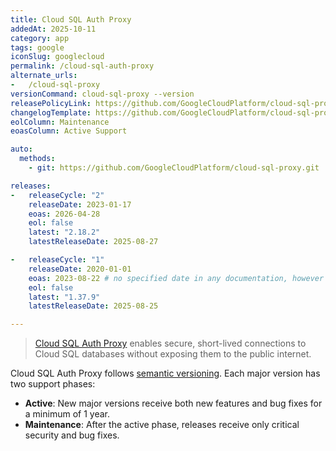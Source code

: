 ```yaml
---
title: Cloud SQL Auth Proxy
addedAt: 2025-10-11
category: app
tags: google
iconSlug: googlecloud
permalink: /cloud-sql-auth-proxy
alternate_urls:
-   /cloud-sql-proxy
versionCommand: cloud-sql-proxy --version
releasePolicyLink: https://github.com/GoogleCloudPlatform/cloud-sql-proxy?tab=readme-ov-file#support-policy
changelogTemplate: https://github.com/GoogleCloudPlatform/cloud-sql-proxy/releases/tag/__LATEST__
eolColumn: Maintenance
eoasColumn: Active Support

auto:
  methods:
    - git: https://github.com/GoogleCloudPlatform/cloud-sql-proxy.git

releases:
-   releaseCycle: "2"
    releaseDate: 2023-01-17
    eoas: 2026-04-28
    eol: false
    latest: "2.18.2"
    latestReleaseDate: 2025-08-27

-   releaseCycle: "1"
    releaseDate: 2020-01-01
    eoas: 2023-08-22 # no specified date in any documentation, however commits slow down greatly on this date https://github.com/GoogleCloudPlatform/cloud-sql-proxy/commits/v1.37.9/?after=cbba97d111c5c42f65b8b5037dcdfa4e795b2194+34
    eol: false
    latest: "1.37.9"
    latestReleaseDate: 2025-08-25

---
```


> [Cloud SQL Auth Proxy](https://cloud.google.com/sql/docs/mysql/sql-proxy) enables secure, short-lived connections to Cloud SQL databases without exposing them to the public internet.

Cloud SQL Auth Proxy follows [semantic versioning](https://semver.org/). Each major version has two support phases:

- **Active**: New major versions receive both new features and bug fixes for a minimum of 1 year.
- **Maintenance**: After the active phase, releases receive only critical security and bug fixes.

